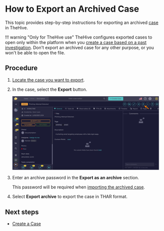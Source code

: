 # How to Export an Archived Case

<!-- md:license Gold --> <!-- md:license Platinum -->

This topic provides step-by-step instructions for exporting an archived [case](../cases/about-cases.md) in TheHive.

!!! warning "Only for TheHive use"
    TheHive configures exported cases to open only within the platform when you [create a case based on a past investigation](create-a-new-case.md#create-a-case-from-an-archived-case). Don't export an archived case for any other purpose, or you won't be able to open the file.

<h2>Procedure</h2>

1. [Locate the case you want to export](../cases/search-for-cases/find-a-case.md).

2. In the case, select the **Export** button.

    ![Export a case](/thehive/images/user-guides/analyst-corner/cases/export-a-case.png)

3. Enter an archive password in the **Export as an archive** section. 

    This password will be required when [importing the archived case](../cases/create-a-new-case.md#create-a-case-from-an-archived-case).

4. Select **Export archive** to export the case in THAR format.

<h2>Next steps</h2>

* [Create a Case](create-a-new-case.md#create-a-case-from-an-archived-case)